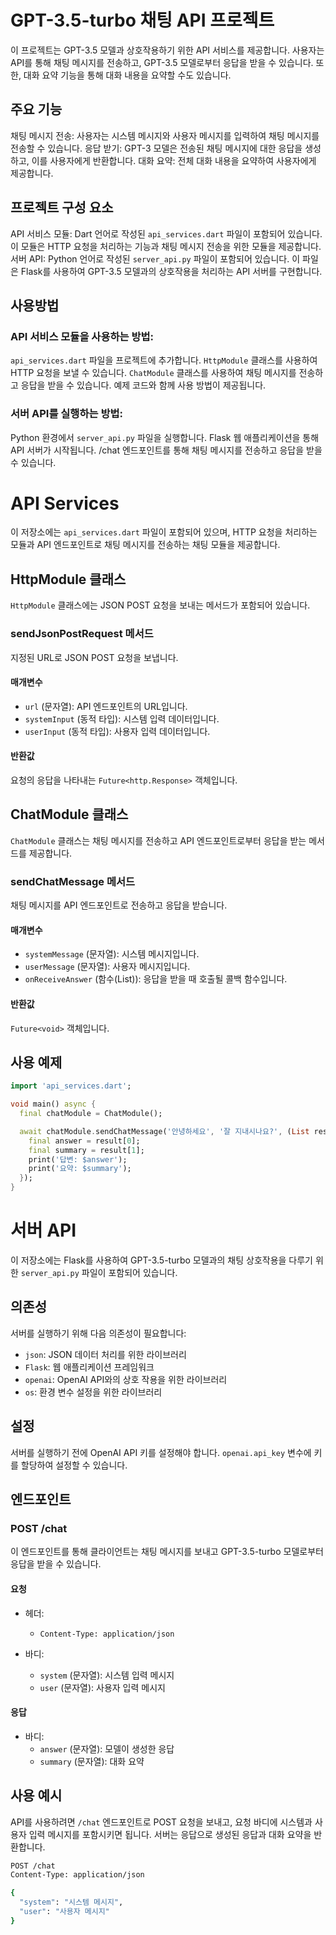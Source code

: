 # GPT-3.5-turbo 채팅 API 프로젝트

이 프로젝트는 GPT-3.5 모델과 상호작용하기 위한 API 서비스를 제공합니다. 사용자는 API를 통해 채팅 메시지를 전송하고, GPT-3.5 모델로부터 응답을 받을 수 있습니다. 또한, 대화 요약 기능을 통해 대화 내용을 요약할 수도 있습니다.

## 주요 기능

채팅 메시지 전송: 사용자는 시스템 메시지와 사용자 메시지를 입력하여 채팅 메시지를 전송할 수 있습니다.
응답 받기: GPT-3 모델은 전송된 채팅 메시지에 대한 응답을 생성하고, 이를 사용자에게 반환합니다.
대화 요약: 전체 대화 내용을 요약하여 사용자에게 제공합니다.

## 프로젝트 구성 요소

API 서비스 모듈: Dart 언어로 작성된 `api_services.dart` 파일이 포함되어 있습니다. 이 모듈은 HTTP 요청을 처리하는 기능과 채팅 메시지 전송을 위한 모듈을 제공합니다.
서버 API: Python 언어로 작성된 `server_api.py` 파일이 포함되어 있습니다. 이 파일은 Flask를 사용하여 GPT-3.5 모델과의 상호작용을 처리하는 API 서버를 구현합니다.

## 사용방법

### API 서비스 모듈을 사용하는 방법:

`api_services.dart` 파일을 프로젝트에 추가합니다.
`HttpModule` 클래스를 사용하여 HTTP 요청을 보낼 수 있습니다.
`ChatModule` 클래스를 사용하여 채팅 메시지를 전송하고 응답을 받을 수 있습니다.
예제 코드와 함께 사용 방법이 제공됩니다.

### 서버 API를 실행하는 방법:

Python 환경에서 `server_api.py` 파일을 실행합니다.
Flask 웹 애플리케이션을 통해 API 서버가 시작됩니다.
/chat 엔드포인트를 통해 채팅 메시지를 전송하고 응답을 받을 수 있습니다.

# API Services

이 저장소에는 `api_services.dart` 파일이 포함되어 있으며, HTTP 요청을 처리하는 모듈과 API 엔드포인트로 채팅 메시지를 전송하는 채팅 모듈을 제공합니다.

## HttpModule 클래스

`HttpModule` 클래스에는 JSON POST 요청을 보내는 메서드가 포함되어 있습니다.

### sendJsonPostRequest 메서드

지정된 URL로 JSON POST 요청을 보냅니다.

#### 매개변수

- `url` (문자열): API 엔드포인트의 URL입니다.
- `systemInput` (동적 타입): 시스템 입력 데이터입니다.
- `userInput` (동적 타입): 사용자 입력 데이터입니다.

#### 반환값

요청의 응답을 나타내는 `Future<http.Response>` 객체입니다.



## ChatModule 클래스

`ChatModule` 클래스는 채팅 메시지를 전송하고 API 엔드포인트로부터 응답을 받는 메서드를 제공합니다.

### sendChatMessage 메서드

채팅 메시지를 API 엔드포인트로 전송하고 응답을 받습니다.

#### 매개변수

- `systemMessage` (문자열): 시스템 메시지입니다.
- `userMessage` (문자열): 사용자 메시지입니다.
- `onReceiveAnswer` (함수(List)): 응답을 받을 때 호출될 콜백 함수입니다.

#### 반환값

`Future<void>` 객체입니다.

## 사용 예제

```dart
import 'api_services.dart';

void main() async {
  final chatModule = ChatModule();

  await chatModule.sendChatMessage('안녕하세요', '잘 지내시나요?', (List result) {
    final answer = result[0];
    final summary = result[1];
    print('답변: $answer');
    print('요약: $summary');
  });
}
```

# 서버 API

이 저장소에는 Flask를 사용하여 GPT-3.5-turbo 모델과의 채팅 상호작용을 다루기 위한 `server_api.py` 파일이 포함되어 있습니다.

## 의존성

서버를 실행하기 위해 다음 의존성이 필요합니다:

- `json`: JSON 데이터 처리를 위한 라이브러리
- `Flask`: 웹 애플리케이션 프레임워크
- `openai`: OpenAI API와의 상호 작용을 위한 라이브러리
- `os`: 환경 변수 설정을 위한 라이브러리

## 설정

서버를 실행하기 전에 OpenAI API 키를 설정해야 합니다. `openai.api_key` 변수에 키를 할당하여 설정할 수 있습니다.

## 엔드포인트

### POST /chat

이 엔드포인트를 통해 클라이언트는 채팅 메시지를 보내고 GPT-3.5-turbo 모델로부터 응답을 받을 수 있습니다.

#### 요청

- 헤더:
  - `Content-Type: application/json`

- 바디:
  - `system` (문자열): 시스템 입력 메시지
  - `user` (문자열): 사용자 입력 메시지

#### 응답

- 바디:
  - `answer` (문자열): 모델이 생성한 응답
  - `summary` (문자열): 대화 요약

## 사용 예시

API를 사용하려면 `/chat` 엔드포인트로 POST 요청을 보내고, 요청 바디에 시스템과 사용자 입력 메시지를 포함시키면 됩니다. 서버는 응답으로 생성된 응답과 대화 요약을 반환합니다.

```bash
POST /chat
Content-Type: application/json

{
  "system": "시스템 메시지",
  "user": "사용자 메시지"
}
```
